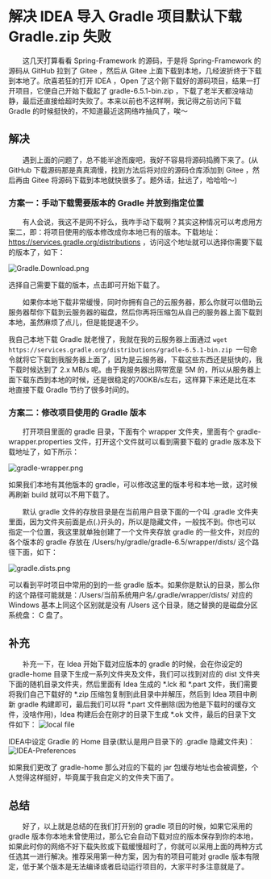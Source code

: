 # 解决 IDEA 导入 Gradle 项目默认下载 Gradle.zip 失败

&emsp;&emsp;这几天打算看看 Spring-Framework 的源码，于是将 Spring-Framework 的源码从 GitHub 拉到了 Gitee ，然后从 Gitee 上面下载到本地，几经波折终于下载到本地了。欣喜若狂的打开 IDEA ，Open 了这个刚下载好的源码项目，结果一打开项目，它便自己开始下载起了 gradle-6.5.1-bin.zip ，下载了老半天都没啥动静，最后还直接给超时失败了。本来以前也不这样啊，我记得之前访问下载 Gradle 的时候挺快的，不知道最近这网络咋抽风了，唉～

## 解决

&emsp;&emsp;遇到上面的问题了，总不能半途而废吧，我好不容易将源码捣腾下来了。(从 GitHub 下载源码那是真真滴慢，找到方法后将对应的源码仓库添加到 Gitee ，然后再由 Gitee 将源码下载到本地就快很多了。题外话，扯远了，哈哈哈～)

### 方案一：手动下载需要版本的 Gradle 并放到指定位置

&emsp;&emsp;有人会说，我这不是网不好么，我咋手动下载啊？其实这种情况可以考虑用方案二，即：将项目使用的版本修改成你本地已有的版本。下载地址：https://services.gradle.org/distributions ，访问这个地址就可以选择你需要下载的版本了，如下：

![Gradle.Download.png](https://hyblogs.oss-cn-beijing.aliyuncs.com/hyblogs/image_1596203823326.png)

选择自己需要下载的版本，点击即可开始下载了。

&emsp;&emsp;如果你本地下载非常缓慢，同时你拥有自己的云服务器，那么你就可以借助云服务器帮你下载到云服务器的磁盘，然后你再将压缩包从自己的服务器上面下载到本地，虽然麻烦了点儿，但是能提速不少。

我自己本地下载 Gradle 就老慢了，我就在我的云服务器上面通过 `wget https://services.gradle.org/distributions/gradle-6.5.1-bin.zip `一句命令就将它下载到我服务器上面了，因为是云服务器，下载这些东西还是挺快的，我下载时候达到了 2.x MB/s 呢。由于我服务器出网带宽是 5M 的，所以从服务器上面下载东西到本地的时候，还是很稳定的700KB/s左右，这样算下来还是比在本地直接下载 Gradle 节约了很多时间的。

### 方案二：修改项目使用的 Gradle 版本

&emsp;&emsp;打开项目里面的 gradle 目录，下面有个 wrapper 文件夹，里面有个 gradle-wrapper.properties 文件，打开这个文件就可以看到需要下载的 gradle 版本及下载地址了，如下所示：

![gradle-wrapper.png](https://hyblogs.oss-cn-beijing.aliyuncs.com/hyblogs/image_1596205996889.png)

如果我们本地有其他版本的 gradle，可以修改这里的版本号和本地一致，这时候再刷新 build 就可以不用下载了。

&emsp;&emsp;默认 gradle 文件的存放目录是在当前用户目录下面的一个叫 .gradle 文件夹里面，因为文件夹前面是点(.)开头的，所以是隐藏文件，一般找不到。你也可以指定一个位置，我这里就单独创建了一个文件夹存放 gradle 的一些文件，对应的各个版本的 gradle 存放在  /Users/hy/gradle/gradle-6.5/wrapper/dists/ 这个路径下面，如下：

![gradle.dists.png](https://hyblogs.oss-cn-beijing.aliyuncs.com/hyblogs/image_1596206211825.png)

可以看到平时项目中常用的到的一些 gradle 版本。如果你是默认的目录，那么你的这个路径可能就是：/Users/当前系统用户名/.gradle/wrapper/dists/ 对应的 Windows 基本上同这个区别就是没有 /Users 这个目录，随之替换的是磁盘分区系统盘： C 盘了。

## 补充

&emsp;&emsp;补充一下，在 Idea 开始下载对应版本的 gradle 的时候，会在你设定的 gradle-home 目录下生成一系列文件夹及文件，我们可以找到对应的 dist 文件夹下面的随机目录文件夹，然后里面有 Idea 生成的 *.lck 和 *.part 文件，我们需要将我们自己下载好的 *.zip 压缩包复制到此目录中并解压，然后到 Idea 项目中刷新 gradle 构建即可，最后我们可以将 *.part 文件删除(因为他是下载时的缓存文件，没啥作用)，Idea 构建后会在刚才的目录下生成 *.ok 文件，最后的目录下文件如下：
![local file](https://hyblogs.oss-cn-beijing.aliyuncs.com/hyblogs/image_1607265874571.png)

IDEA中设定 Gradle 的 Home 目录(默认是用户目录下的 .gradle 隐藏文件夹)：
![IDEA-Preferences](https://hyblogs.oss-cn-beijing.aliyuncs.com/hyblogs/image_1607266262468.png)

如果我们更改了 gradle-home 那么对应的下载的 jar 包缓存地址也会被调整，个人觉得这样挺好，毕竟属于我自定义的文件夹下面了。

## 总结

&emsp;&emsp;好了，以上就是总结的在我们打开别的 gradle 项目的时候，如果它采用的 gradle 版本你本地未曾使用过，那么它会自动下载对应的版本保存到你的本地，如果此时你的网络不好下载失败或下载缓慢超时了，你就可以采用上面的两种方式任选其一进行解决。推荐采用第一种方案，因为有的项目可能对 gradle 版本有限定，低于某个版本是无法编译或者启动运行项目的，大家平时多注意就是了。
